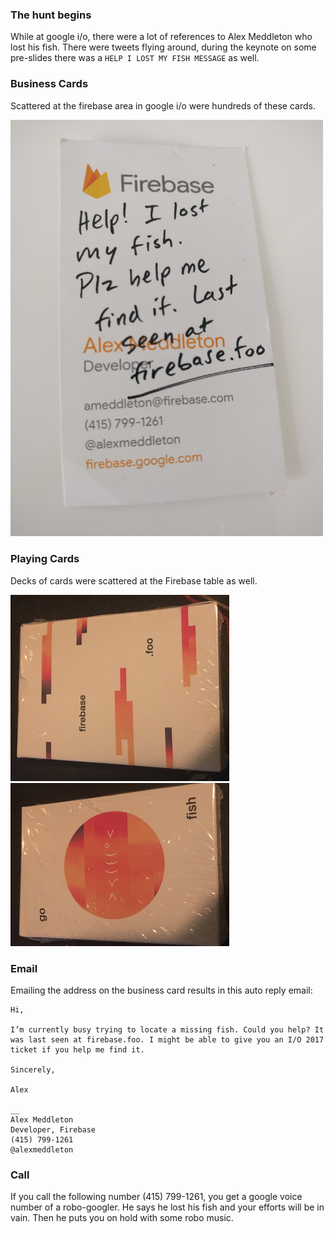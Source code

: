 ### The hunt begins 

While at google i/o, there were a lot of references to Alex Meddleton who lost his fish. There were tweets flying around, during the keynote on some pre-slides there was a `HELP I LOST MY FISH MESSAGE` as well.

### Business Cards

Scattered at the firebase area in google i/o were hundreds of these cards.

<img src="business-card-alex-meddleton.jpg" alt="business card" width="500px"/>

### Playing Cards

Decks of cards were scattered at the Firebase table as well.

<img src="screenshots/playing_card_1.png" alt="deck of card" width="350px"/>

<img src="screenshots/playing_card_2.png" alt="deck of card" width="350px"/>


### Email

Emailing the address on the business card results in this auto reply email:

```
Hi,

I’m currently busy trying to locate a missing fish. Could you help? It was last seen at firebase.foo. I might be able to give you an I/O 2017 ticket if you help me find it.

Sincerely,

Alex

__
Alex Meddleton
Developer, Firebase
(415) 799-1261
@alexmeddleton
```

### Call

If you call the following number (415) 799-1261, you get a google voice number of a robo-googler. He says he lost his fish and your efforts will be in vain. Then he puts you on hold with some robo music.
